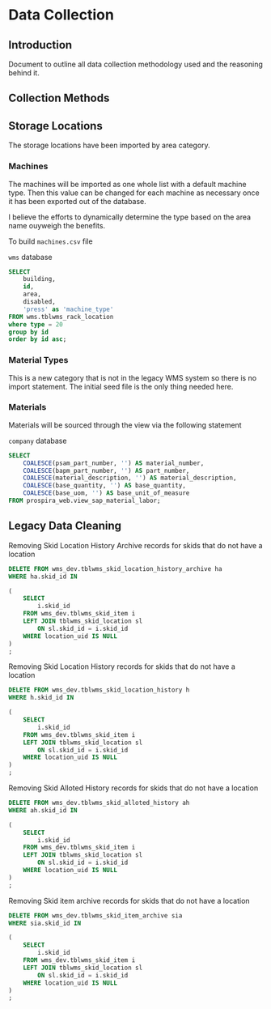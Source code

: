 # Data Collection


## Introduction

Document to outline all data collection methodology used and the reasoning behind it.


## Collection Methods



## Storage Locations

The storage locations have been imported by area category.


### Machines

The machines will be imported as one whole list with a default machine type. Then this value can be changed for each machine as necessary once it has been exported out of the database.

I believe the efforts to dynamically determine the type based on the area name ouyweigh the benefits.

To build `machines.csv` file

`wms` database

```sql
SELECT
    building,
    id,
    area,
    disabled,
    'press' as 'machine_type'
FROM wms.tblwms_rack_location
where type = 20
group by id
order by id asc;
```


### Material Types


This is a new category that is not in the legacy WMS system so there is no import statement. The initial seed file is the only thing needed here.



### Materials

Materials will be sourced through the view via the following statement

`company` database

```sql
SELECT
	COALESCE(psam_part_number, '') AS material_number,
	COALESCE(bapm_part_number, '') AS part_number,
    COALESCE(material_description, '') AS material_description,
    COALESCE(base_quantity, '') AS base_quantity,
    COALESCE(base_uom, '') AS base_unit_of_measure
FROM prospira_web.view_sap_material_labor;
```




## Legacy Data Cleaning

Removing Skid Location History Archive records for skids that do not have a location


```sql
DELETE FROM wms_dev.tblwms_skid_location_history_archive ha
WHERE ha.skid_id IN 

(
	SELECT
		i.skid_id
	FROM wms_dev.tblwms_skid_item i
	LEFT JOIN tblwms_skid_location sl
		ON sl.skid_id = i.skid_id
	WHERE location_uid IS NULL
)
;
```

Removing Skid Location History records for skids that do not have a location

```sql
DELETE FROM wms_dev.tblwms_skid_location_history h
WHERE h.skid_id IN 

(
	SELECT
		i.skid_id
	FROM wms_dev.tblwms_skid_item i
	LEFT JOIN tblwms_skid_location sl
		ON sl.skid_id = i.skid_id
	WHERE location_uid IS NULL
)
;
```

Removing Skid Alloted History records for skids that do not have a location

```sql
DELETE FROM wms_dev.tblwms_skid_alloted_history ah
WHERE ah.skid_id IN 

(
	SELECT
		i.skid_id
	FROM wms_dev.tblwms_skid_item i
	LEFT JOIN tblwms_skid_location sl
		ON sl.skid_id = i.skid_id
	WHERE location_uid IS NULL
)
;
```

Removing Skid item archive records for skids that do not have a location

```sql
DELETE FROM wms_dev.tblwms_skid_item_archive sia
WHERE sia.skid_id IN 

(
	SELECT
		i.skid_id
	FROM wms_dev.tblwms_skid_item i
	LEFT JOIN tblwms_skid_location sl
		ON sl.skid_id = i.skid_id
	WHERE location_uid IS NULL
)
;
```
